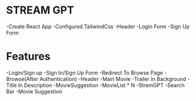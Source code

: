 # STREAM GPT
-Create React App
-Configured TailwindCss
-Header
-Login Form
-Sign Up Form
# Features
-Login/Sign up
-Sign In/Sign Up Form
-Redirect To Browse Page
-Browse(After Authentication)
-Header
-Main Movie
   -Trailer In Background
   -Title In Description
   -MovieSuggestion
    -MovieList * N
-StremGPT
  -Search Bar
  -Movie Suggestion   
